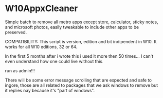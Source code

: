 # W10AppxCleaner
Simple batch to remove all metro apps except store, calculator, sticky notes, and microsoft photos, easily tweakable to include other apps to be preserved.

COMPATIBILITY: This script is version, edition and bit indipendent in W10. It works for all W10 editions, 32 or 64.

In the first 5 months after i wrote this i used it more then 50 times... I can't even understand how one could live without this.

run as admin!!!

There will be some error message scrolling that are expected and safe to ingore, those are all related to packages that we ask windows to remove but it replies nay because it's "part of windows".
